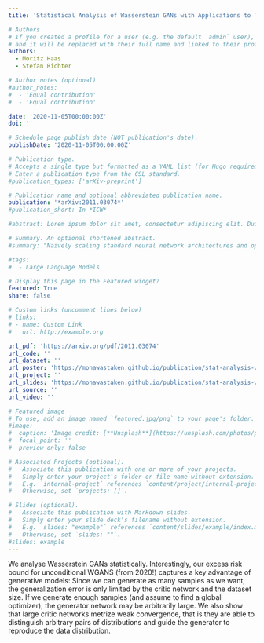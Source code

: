 ```yaml
---
title: 'Statistical Analysis of Wasserstein GANs with Applications to Time Series Forecasting'

# Authors
# If you created a profile for a user (e.g. the default `admin` user), write the username (folder name) here
# and it will be replaced with their full name and linked to their profile.
authors:
  - Moritz Haas
  - Stefan Richter

# Author notes (optional)
#author_notes:
#  - 'Equal contribution'
#  - 'Equal contribution'

date: '2020-11-05T00:00:00Z'
doi: ''

# Schedule page publish date (NOT publication's date).
publishDate: '2020-11-05T00:00:00Z'

# Publication type.
# Accepts a single type but formatted as a YAML list (for Hugo requirements).
# Enter a publication type from the CSL standard.
#publication_types: ['arXiv-preprint']

# Publication name and optional abbreviated publication name.
publication: '*arXiv:2011.03074*'
#publication_short: In *ICW*

#abstract: Lorem ipsum dolor sit amet, consectetur adipiscing elit. Duis posuere tellus ac convallis placerat. Proin tincidunt magna sed ex sollicitudin condimentum. Sed ac faucibus dolor, scelerisque sollicitudin nisi. Cras purus urna, suscipit quis sapien eu, pulvinar tempor diam. Quisque risus orci, mollis id ante sit amet, gravida egestas nisl. Sed ac tempus magna. Proin in dui enim. Donec condimentum, sem id dapibus fringilla, tellus enim condimentum arcu, nec volutpat est felis vel metus. Vestibulum sit amet erat at nulla eleifend gravida.

# Summary. An optional shortened abstract.
#summary: "Naively scaling standard neural network architectures and optimization algorithms loses desirable properties such as feature learning in large models (see the Tensor Program series by Greg Yang et al.). We show the same for sharpness aware minimization (SAM) algorithms: There exists a unique nontrivial width-dependent and layerwise perturbation scaling for SAM that effectively perturbs all layers and provides in width-independent dynamics. A crucial practical benefit is transfer of optimal learning rate and perturbation radius jointly across model scales. In a second paper, we show that for the popular Mamba architecture, the maximal update parameterization and its related spectral scaling condition fail to induce the correct scaling properties, due to Mambas structured Hippo matrix and its selection mechanism. We derive the correct scaling using random matrix theory that necessarily goes beyond the Tensor Programs framework."

#tags:
#  - Large Language Models

# Display this page in the Featured widget?
featured: True
share: false

# Custom links (uncomment lines below)
# links:
# - name: Custom Link
#   url: http://example.org

url_pdf: 'https://arxiv.org/pdf/2011.03074'
url_code: ''
url_dataset: ''
url_poster: 'https://mohawastaken.github.io/publication/stat-analysis-wgans/WGAN_poster.pdf'
url_project: ''
url_slides: 'https://mohawastaken.github.io/publication/stat-analysis-wgans/IMPRSIS_presentation.pdf'
url_source: ''
url_video: ''

# Featured image
# To use, add an image named `featured.jpg/png` to your page's folder.
#image:
#  caption: 'Image credit: [**Unsplash**](https://unsplash.com/photos/pLCdAaMFLTE)'
#  focal_point: ''
#  preview_only: false

# Associated Projects (optional).
#   Associate this publication with one or more of your projects.
#   Simply enter your project's folder or file name without extension.
#   E.g. `internal-project` references `content/project/internal-project/index.md`.
#   Otherwise, set `projects: []`.

# Slides (optional).
#   Associate this publication with Markdown slides.
#   Simply enter your slide deck's filename without extension.
#   E.g. `slides: "example"` references `content/slides/example/index.md`.
#   Otherwise, set `slides: ""`.
#slides: example
---
```


 We analyse Wasserstein GANs statistically. Interestingly, our excess risk bound for unconditional WGANS (from 2020!) captures a key advantage of generative models: Since we can generate as many samples as we want, the generalization error is only limited by the critic network and the dataset size. If we generate enough samples (and assume to find a global optimizer), the generator network may be arbitrarily large. We also show that large critic networks metrize weak convergence, that is they are able to distinguish arbitrary pairs of distributions and guide the generator to reproduce the data distribution.

<!--
In a [second paper](https://mohawastaken.github.io/publication/featurelearning-ssms/), we show that for the popular Mamba architecture, the maximal update parameterization and its related spectral scaling condition fail to induce the correct scaling properties, due to Mambas structured Hippo matrix and its selection mechanism. We derive the correct scaling using random matrix theory that necessarily goes beyond the Tensor Programs framework.
-->